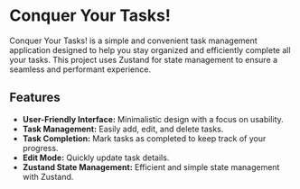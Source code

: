 # Conquer Your Tasks!

Conquer Your Tasks! is a simple and convenient task management application designed to help you stay organized and efficiently complete all your tasks. This project uses Zustand for state management to ensure a seamless and performant experience.

## Features

- **User-Friendly Interface:** Minimalistic design with a focus on usability.
- **Task Management:** Easily add, edit, and delete tasks.
- **Task Completion:** Mark tasks as completed to keep track of your progress.
- **Edit Mode:** Quickly update task details.
- **Zustand State Management:** Efficient and simple state management with Zustand.
